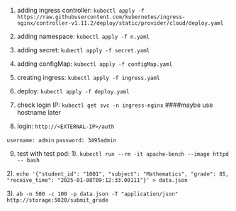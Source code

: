 1. adding ingress controller:
`kubectl apply -f https://raw.githubusercontent.com/kubernetes/ingress-nginx/controller-v1.11.2/deploy/static/provider/cloud/deploy.yaml`

2. adding namespace: 
`kubectl apply -f n.yaml`

3. adding secret:
`kubectl apply -f secret.yaml`

4. adding configMap:
`kubectl apply -f configMap.yaml`

5. creating ingress:
`kubectl apply -f ingress.yaml`

6. deploy:
`kubectl apply -f deploy.yaml`

7. check login IP:
`kubectl get svc -n ingress-nginx`  ####maybe use hostname later

8. login:
`http://<EXTERNAL-IP>/auth`

`username: admin`
`password: 3495admin`

9.  test with test pod:
  1). `kubectl run --rm -it apache-bench --image httpd -- bash`
  
  2). `echo '{"student_id": "1001", "subject": "Mathematics", "grade": 85, "receive_time": "2025-01-08T09:12:33.00111"}' > data.json`
  
  3). `ab -n 500 -c 100 -p data.json -T "application/json" http://storage:5020/submit_grade`
